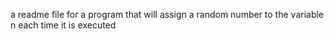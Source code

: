 a readme file for a program that will assign a random number to the variable n each time it is executed
